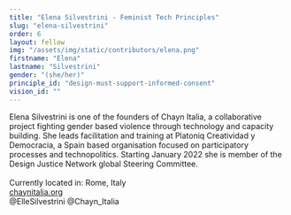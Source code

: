 ```yaml
---
title: "Elena Silvestrini - Feminist Tech Principles"
slug: "elena-silvestrini"
order: 6
layout: fellow
img: "/assets/img/static/contributors/elena.png"
firstname: "Elena"
lastname: "Silvestrini"
gender: "(she/her)"
principle_id: "design-must-support-informed-consent"
vision_id: ""
---
```


Elena Silvestrini is one of the founders of Chayn Italia, a collaborative project fighting gender based violence through technology and capacity building. She leads facilitation and training at Platoniq Creatividad y Democracia, a Spain based organisation focused on participatory processes and technopolitics. Starting January 2022 she is member of the Design Justice Network global Steering Committee. <br>
<br>
Currently located in: Rome, Italy <br>
[chaynitalia.org](https://chaynitalia.org/) <br>
@ElleSilvestrini @Chayn_Italia


